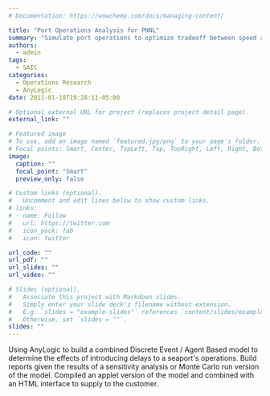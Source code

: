 ```yaml
---
# Documentation: https://wowchemy.com/docs/managing-content/

title: "Port Operations Analysis for PNNL"
summary: "Simulate port operations to optimize tradeoff between speed and security."
authors: 
  - admin
tags: 
  - SAIC
categories: 
  - Operations Research
  - AnyLogic
date: 2011-01-18T19:28:11-05:00

# Optional external URL for project (replaces project detail page).
external_link: ""

# Featured image
# To use, add an image named `featured.jpg/png` to your page's folder.
# Focal points: Smart, Center, TopLeft, Top, TopRight, Left, Right, BottomLeft, Bottom, BottomRight.
image:
  caption: ""
  focal_point: "Smart"
  preview_only: false

# Custom links (optional).
#   Uncomment and edit lines below to show custom links.
# links:
# - name: Follow
#   url: https://twitter.com
#   icon_pack: fab
#   icon: twitter

url_code: ""
url_pdf: ""
url_slides: ""
url_video: ""

# Slides (optional).
#   Associate this project with Markdown slides.
#   Simply enter your slide deck's filename without extension.
#   E.g. `slides = "example-slides"` references `content/slides/example-slides.md`.
#   Otherwise, set `slides = ""`.
slides: ""
---
```


Using AnyLogic to build a combined Discrete Event / Agent Based model to determine the effects of introducing delays to a seaport's operations. Build reports given the results of a sensitivity analysis or Monte Carlo run version of the model. Compiled an applet version of the model and combined with an HTML interface to supply to the customer.